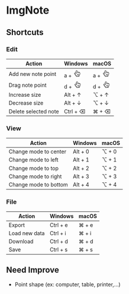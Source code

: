 # ImgNote 




## Shortcuts

### Edit
| Action               | Windows                                                  | macOS                                                    |
| -------------------- | -------------------------------------------------------- | -------------------------------------------------------- |
| Add new note point   | a + <img src="css/icon/mouse.pointer.png" height="22pt"> | a + <img src="css/icon/mouse.pointer.png" height="22pt"> |
| Drag note point      | d + <img src="css/icon/mouse.pointer.png" height="22pt"> | d + <img src="css/icon/mouse.pointer.png" height="22pt"> |
| Increase size        | Alt + ↑                                                  | ⌥ + ↑                                                    |
| Decrease size        | Alt + ↓                                                  | ⌥ + ↓                                                    |
| Delete selected note | Ctrl + ⌫                                                 | ⌘ + ⌫                                                    |

### View
| Action                | Windows | macOS |
| --------------------- | ------- | ----- |
| Change mode to center | Alt + 0 | ⌥ + 0 |
| Change mode to left   | Alt + 1 | ⌥ + 1 |
| Change mode to top    | Alt + 2 | ⌥ + 2 |
| Change mode to right  | Alt + 3 | ⌥ + 3 |
| Change mode to bottom | Alt + 4 | ⌥ + 4 |

### File
| Action        | Windows  | macOS |
| ------------- | -------- | ----- |
| Export        | Ctrl + e | ⌘ + e |
| Load new data | Ctrl + i | ⌘ + i |
| Download      | Ctrl + d | ⌘ + d |
| Save          | Ctrl + s | ⌘ + s |


## Need Improve

- Point shape (ex: computer, table, printer,...) 
